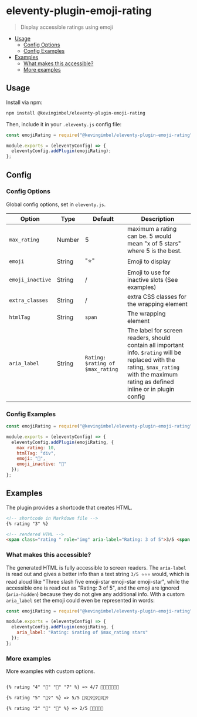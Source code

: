 # eleventy-plugin-emoji-rating
> Display accessible ratings using emoji 

<!-- BEGIN mktoc -->
- [Usage](#usage)
  - [Config Options](#config-options)
  - [Config Examples](#config-examples)
- [Examples](#examples)
  - [What makes this accessible?](#what-makes-this-accessible)
  - [More examples](#more-examples)
<!-- END mktoc -->

## Usage

Install via npm:

```bash
npm install @kevingimbel/eleventy-plugin-emoji-rating
```

Then, include it in your `.eleventy.js` config file:

```js
const emojiRating = require("@kevingimbel/eleventy-plugin-emoji-rating");

module.exports = (eleventyConfig) => {
  eleventyConfig.addPlugin(emojiRating);
};
```
## Config
### Config Options

Global config options, set in `eleventy.js`.

| Option      | Type | Default       | Description | 
| ----------- | ---- | ------------- | ----------- | 
| `max_rating` | Number | 5 | maximum a rating can be. 5 would mean "x of 5 stars" where 5 is the best. | 
| `emoji` | String | "⭐️" | Emoji to display | 
| `emoji_inactive` | String | / | Emoji to use for inactive slots (See examples) | 
| `extra_classes` | String | / | extra CSS classes for the wrapping element | 
| `htmlTag` | String | `span` | The wrapping element | 
| `aria_label` | String | `Rating: $rating of $max_rating` | The label for screen readers, should contain all important info. `$rating` will be replaced with the rating, `$max_rating` with the maximum rating as defined inline or in plugin config | 

### Config Examples

```js
const emojiRating = require("@kevingimbel/eleventy-plugin-emoji-rating");

module.exports = (eleventyConfig) => {
  eleventyConfig.addPlugin(emojiRating, {
    max_rating: 10,
    htmlTag: "div",
    emoji: "🙉",
    emoji_inactive: "🙈"
  });
};
```

## Examples

The plugin provides a shortcode that creates HTML. 

```html
<!-- shortcode in Markdown file -->
{% rating "3" %}

<!-- rendered HTML -->
<span class="rating " role="img" aria-label="Rating: 3 of 5">3/5 <span class="rating--icon" aria-hidden="true">⭐️</span><span class="rating--icon" aria-hidden="true">⭐️</span><span class="rating--icon" aria-hidden="true">⭐️</span><span class="rating--icon-inactive" aria-hidden="true"></span><span class="rating--icon-inactive" aria-hidden="true"></span></span>
```

### What makes this accessible?

The generated HTML is fully accessible to screen readers. The `aria-label` is read out and gives a better info than a text string `3/5 ⭐️⭐️⭐️` would, which is read aloud like "Three slash five emoji-star emoji-star emoji-star", while the accessible one is read out as "Rating: 3 of 5", and the emoji are ignored (`aria-hidden`) because they do not give any additional info. With a custom `aria_label` set the emoji could even be represented in words:

```js
const emojiRating = require("@kevingimbel/eleventy-plugin-emoji-rating");

module.exports = (eleventyConfig) => {
  eleventyConfig.addPlugin(emojiRating, {
    aria_label: "Rating: $rating of $max_rating stars"
  });
};
```

### More examples

More examples with custom options.

```html

{% rating "4" "🍋" "🍊" "7" %} => 4/7 🍋🍋🍋🍋🍊🍊🍊

{% rating "5" "🤦‍♀️" %} => 5/5 🤦‍♀️🤦‍♀️🤦‍♀️🤦‍♀️🤦‍♀️

{% rating "2" "🙉" "🙈" %} => 2/5 🙉🙉🙈🙈🙈
```
